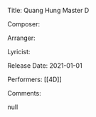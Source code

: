 Title: Quang Hung Master D
  
Composer: 
  
Arranger: 

Lyricist: 

Release Date: 2021-01-01

Performers: [[4D]]

Comments:

null
